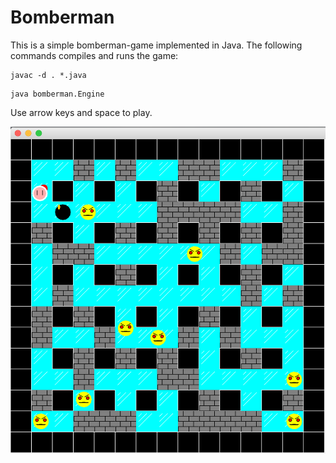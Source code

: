<body>
	<h1>Bomberman</h1>
	<p>This is a simple bomberman-game implemented in Java. The following commands compiles and runs the game:</p>
	<pre><code>javac -d . *.java</code></pre>
	<pre><code>java bomberman.Engine</code></pre>
	<p>Use arrow keys and space to play.</p>
</body>

![ScreenShot](https://raw.githubusercontent.com/perfall/bomberman/master/bomberman-image.png)